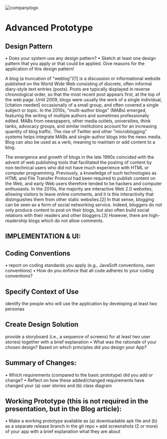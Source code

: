 ![companylogo]({{site.baseurl}}/images/405logo.png)

<h1> Advanced Prototype </h1>



<h2> Design Pattern </h2>

<p class="justify">
 
• Does your system use any design pattern?
• Sketch at least one design pattern that you apply or that could be applied. Give reasons for the application of this
design pattern!

A blog (a truncation of "weblog")[1] is a discussion or informational website published on the World Wide Web consisting of discrete, often informal diary-style text entries (posts). Posts are typically displayed in reverse chronological order, so that the most recent post appears first, at the top of the web page. Until 2009, blogs were usually the work of a single individual,[citation needed] occasionally of a small group, and often covered a single subject or topic. In the 2010s, "multi-author blogs" (MABs) emerged, featuring the writing of multiple authors and sometimes professionally edited. MABs from newspapers, other media outlets, universities, think tanks, advocacy groups, and similar institutions account for an increasing quantity of blog traffic. The rise of Twitter and other "microblogging" systems helps integrate MABs and single-author blogs into the news media. Blog can also be used as a verb, meaning to maintain or add content to a blog.

The emergence and growth of blogs in the late 1990s coincided with the advent of web publishing tools that facilitated the posting of content by non-technical users who did not have much experience with HTML or computer programming. Previously, a knowledge of such technologies as HTML and File Transfer Protocol had been required to publish content on the Web, and early Web users therefore tended to be hackers and computer enthusiasts. In the 2010s, the majority are interactive Web 2.0 websites, allowing visitors to leave online comments, and it is this interactivity that distinguishes them from other static websites.[2] In that sense, blogging can be seen as a form of social networking service. Indeed, bloggers do not only produce content to post on their blogs, but also often build social relations with their readers and other bloggers.[3] However, there are high-readership blogs which do not allow comments.

</p>

<h2> IMPLEMENTATION & UI: </h2>



<h2> Coding Conventions </h2>

<p style="text-align:right">
 
• report on coding standards you apply (e.g., JavaSoft conventions, own conventions)
• How do you enforce that all code adheres to your coding conventions? 

</p>

<h2> Specify Context of Use  </h2>

identify the people who will use the application by developing at least two personas 

<h2> Create Design Solution  </h2>

 provide a storyboard (i.e., a sequence of screens) for at least two user stories) together with a brief explanation
• What was the rationale of your chosen design? Based on which principles did you design your App?

<h2> Summary of Changes: </h2>

• Which requirements (compared to the basic prototype) did you add or change?
• Reflect on how these added/changed requirements have changed your (a) user
stories and (b) class diagram 

<h2> Working Prototype (this is not required in the presentation, but in the Blog
article): </h2>

• Make a working prototype available as (a) downloadable apk file and (b) as a
separate release branch in the git repo
• add screenshots (2 or more) of your app with a brief explanation what they are
about
